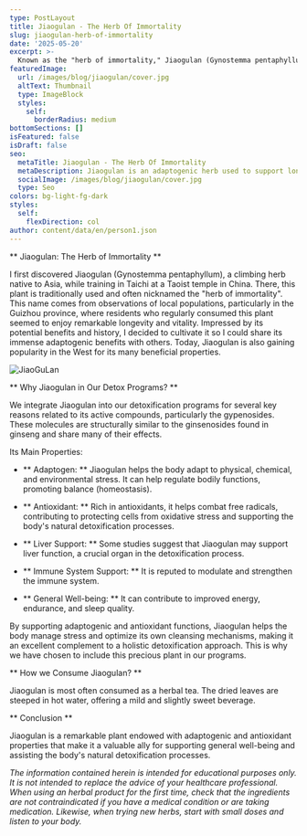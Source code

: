 ```yaml
---
type: PostLayout
title: Jiaogulan - The Herb Of Immortality
slug: jiaogulan-herb-of-immortality
date: '2025-05-20'
excerpt: >-
  Known as the "herb of immortality," Jiaogulan (Gynostemma pentaphyllum) is a revered adaptogenic plant traditionally used in China to promote longevity and vitality. We include Jiaogulan in our detox programs for its powerful antioxidant, adaptogenic, and liver-supporting properties. Rich in gypenosides, it helps the body manage stress, support immune function, and enhance natural detoxification. Typically consumed as a soothing herbal tea, Jiaogulan is a gentle yet potent ally in fostering balance, resilience, and holistic well-being.
featuredImage:
  url: /images/blog/jiaogulan/cover.jpg
  altText: Thumbnail
  type: ImageBlock
  styles:
    self:
      borderRadius: medium
bottomSections: []
isFeatured: false
isDraft: false
seo:
  metaTitle: Jiaogulan - The Herb Of Immortality
  metaDescription: Jiaogulan is an adaptogenic herb used to support longevity and resilience; learn how we use it in our detox programs to boost recovery and vitality.
  socialImage: /images/blog/jiaogulan/cover.jpg
  type: Seo
colors: bg-light-fg-dark
styles:
  self:
    flexDirection: col
author: content/data/en/person1.json
---
```


** Jiaogulan: The Herb of Immortality **

I first discovered Jiaogulan (Gynostemma pentaphyllum), a climbing herb native to Asia, while training in Taichi at a Taoist temple in China. There, this plant is traditionally used and often nicknamed the "herb of immortality". This name comes from observations of local populations, particularly in the Guizhou province, where residents who regularly consumed this plant seemed to enjoy remarkable longevity and vitality. Impressed by its potential benefits and history, I decided to cultivate it so I could share its immense adaptogenic benefits with others. Today, Jiaogulan is also gaining popularity in the West for its many beneficial properties.

![JiaoGuLan](/images/blog/jiaogulan/jiaogulan.jpg)

** Why Jiaogulan in Our Detox Programs? **

We integrate Jiaogulan into our detoxification programs for several key reasons related to its active compounds, particularly the gypenosides. These molecules are structurally similar to the ginsenosides found in ginseng and share many of their effects.

Its Main Properties:

- ** Adaptogen: ** Jiaogulan helps the body adapt to physical, chemical, and environmental stress. It can help regulate bodily functions, promoting balance (homeostasis).

- ** Antioxidant: ** Rich in antioxidants, it helps combat free radicals, contributing to protecting cells from oxidative stress and supporting the body's natural detoxification processes.

- ** Liver Support: ** Some studies suggest that Jiaogulan may support liver function, a crucial organ in the detoxification process.

- ** Immune System Support: ** It is reputed to modulate and strengthen the immune system.

- ** General Well-being: ** It can contribute to improved energy, endurance, and sleep quality.

By supporting adaptogenic and antioxidant functions, Jiaogulan helps the body manage stress and optimize its own cleansing mechanisms, making it an excellent complement to a holistic detoxification approach. This is why we have chosen to include this precious plant in our programs.

** How we Consume Jiaogulan? **

Jiaogulan is most often consumed as a herbal tea. The dried leaves are steeped in hot water, offering a mild and slightly sweet beverage.

** Conclusion **

Jiaogulan is a remarkable plant endowed with adaptogenic and antioxidant properties that make it a valuable ally for supporting general well-being and assisting the body's natural detoxification processes.

_The information contained herein is intended for educational purposes only. It is not intended to replace the advice of your healthcare professional. When using an herbal product for the first time, check that the ingredients are not contraindicated if you have a medical condition or are taking medication. Likewise, when trying new herbs, start with small doses and listen to your body._
